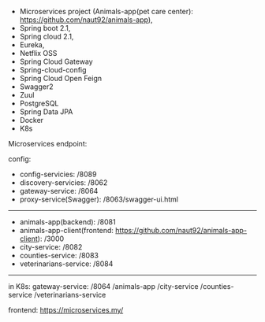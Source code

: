 - Microservices project (Animals-app(pet care center): https://github.com/naut92/animals-app), 
- Spring boot 2.1,
- Spring cloud 2.1,
- Eureka,
- Netflix OSS
- Spring Cloud Gateway
- Spring-cloud-config
- Spring Cloud Open Feign
- Swagger2
- Zuul
- PostgreSQL
- Spring Data JPA
- Docker
- K8s

Microservices endpoint:

config:
- config-servicies: /8089
- discovery-servicies: /8062
- gateway-service: /8064
- proxy-service(Swagger): /8063/swagger-ui.html
                         
--------------------------

- animals-app(backend): /8081
- animals-app-client(frontend: https://github.com/naut92/animals-app-client): /3000
- city-service: /8082
- counties-service: /8083
- veterinarians-service: /8084

--------------------------

in K8s:
gateway-service: /8064
                 /animals-app
                 /city-service
                 /counties-service
                 /veterinarians-service
                  
frontend: https://microservices.my/
